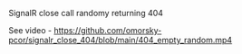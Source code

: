 SignalR close call randomy returning 404

See video - https://github.com/omorsky-pcor/signalr_close_404/blob/main/404_empty_random.mp4
